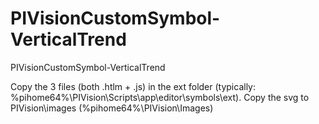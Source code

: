 # PIVisionCustomSymbol-VerticalTrend
PIVisionCustomSymbol-VerticalTrend

Copy the 3 files (both .htlm + .js) in the ext folder (typically: %pihome64%\PIVision\Scripts\app\editor\symbols\ext).
Copy the svg to PIVision\images (%pihome64%\PIVision\Images)

